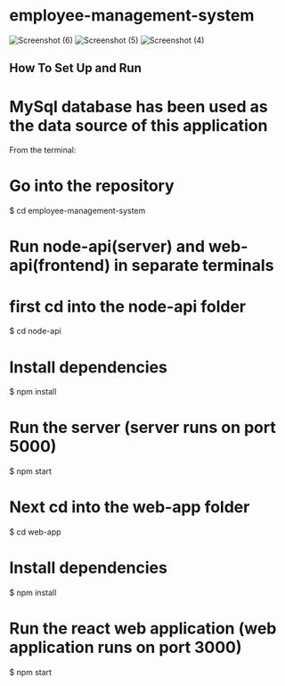 # employee-management-system

![Screenshot (6)](https://github.com/SamadheeSamarasinghe/employee-management-system/assets/88893697/d3cdadcc-e91d-4ce3-a9bb-c5dbd9103f82)
![Screenshot (5)](https://github.com/SamadheeSamarasinghe/employee-management-system/assets/88893697/22ddf15c-e02d-4ec2-953c-74e4d3ec642e)
![Screenshot (4)](https://github.com/SamadheeSamarasinghe/employee-management-system/assets/88893697/8504b49b-784f-441b-b716-effb1ad76330)

## How To Set Up and Run

# MySql database has been used as the data source of this application

From the terminal: 

# Go into the repository
$ cd employee-management-system

# Run node-api(server) and web-api(frontend) in separate terminals

# first cd into the node-api folder
$ cd node-api

# Install dependencies
$ npm install

# Run the server (server runs on port 5000)
$ npm start

# Next cd into the web-app folder
$ cd web-app

# Install dependencies
$ npm install

# Run the react web application (web application runs on port 3000)
$ npm start
```
